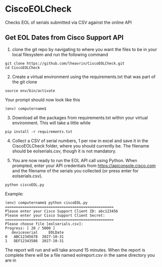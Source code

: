 # CiscoEOLCheck
Checks EOL of serials submitted via CSV against the online API

## Get EOL Dates from Cisco Support API
1. clone the git repo by navigating to where you want the files to be in your local filesystem and run the following command

```
git clone https://github.com/lheavrin/CiscoEOLCheck.git
cd CiscoEOLCheck
```
2. Create a virtual environment using the requirements.txt that was part of the git clone

```python3 -m venv env
source env/bin/activate
```

Your prompt should now look like this

```
(env) computername$
```

3. Download all the packages from requirements.txt within your virtual environment.  This will take a little while

```
pip install -r requirements.txt
```

4. Collect a CSV of serial numbers, 1 per row in excel and save it in the CiscoEOLCheck folder, where you should currently be.  The filename should be eolserials.csv, though it is not mandatory.

5. You are now ready to run the EOL API call using Python.  When prompted, enter your API credentials from https://apiconsole.cisco.com and the filename of the serials you collected (or press enter for eolserials.csv).

```
python ciscoEOL.py 
```

Example:
```
(env) computername$ python ciscoEOL.py
==================================================
Please enter your Cisco Support Client ID: abc123456
Please enter your Cisco Support Client Secret:
==================================================
Please choose file [eolserials.csv]:
Progress: [ 20 / 5000 ]
   deviceserial     EOLDate
0   ABC12345678  2027-10-31
1   DEF12343586  2027-10-31
```
The report will run and will take around 15 minutes.
When the report is complete there will be a file named eolreport.csv in the same directory you are in
